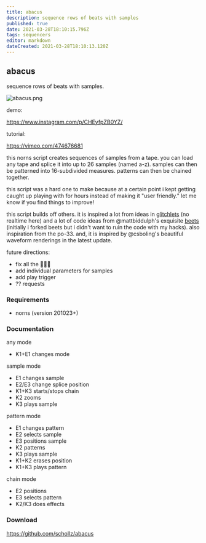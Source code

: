 ```yaml
---
title: abacus
description: sequence rows of beats with samples
published: true
date: 2021-03-28T18:10:15.796Z
tags: sequencers
editor: markdown
dateCreated: 2021-03-28T18:10:13.120Z
---
```


## abacus

sequence rows of beats with samples.

![abacus.png](/community/infinitedigits/abacus.png)

demo:

https://www.instagram.com/p/CHEyfpZB0YZ/

tutorial:

https://vimeo.com/474676681

this norns script creates sequences of samples from a tape. you can load any tape and splice it into up to 26 samples (named a-z). samples can then be patterned into 16-subdivided measures. patterns can then be chained together.

this script was a hard one to make because at a certain point i kept getting caught up playing with for hours instead of making it "user friendly." let me know if you find things to improve!

this script builds off others. it is inspired a lot from ideas in [glitchlets](https://llllllll.co/t/glitchlets) (no realtime here) and a lot of code ideas from @mattbiddulph's exquisite [beets](https://llllllll.co/t/beets-1-0/30069) (initially i forked beets but i didn't want to ruin the code with my hacks). also inspiration from the po-33. and, it is inspired by @csboling's beautiful waveform renderings in the latest update.

future directions:

- fix all the 🐛🐛🐛
- add individual parameters for samples
- add play trigger
- ?? requests

### Requirements

- norns (version 201023+)


### Documentation

any mode

- K1+E1 changes mode

sample mode

- E1 changes sample
- E2/E3 change splice position
- K1+K3 starts/stops chain
- K2 zooms
- K3 plays sample

pattern mode

- E1 changes pattern
- E2 selects sample
- E3 positions sample
- K2 patterns
- K3 plays sample
- K1+K2 erases position
- K1+K3 plays pattern

chain mode

- E2 positions
- E3 selects pattern
- K2/K3 does effects

### Download

https://github.com/schollz/abacus